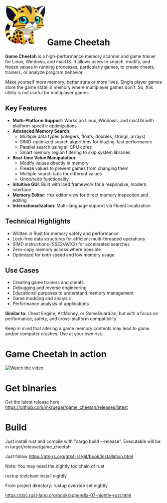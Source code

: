 # ![Logo](/build/linux/128x128.png) Game Cheetah

**Game Cheetah** is a high-performance memory scanner and game trainer for Linux, Windows, and macOS. It allows users to search, modify, and freeze values in running processes, particularly games, to create cheats, trainers, or analyze program behavior.

Make yourself more memory, better stats or more lives. Single player games store the game state in memory where multiplayer games don't. So, this utility is not useful for multiplayer games.

## Key Features

- **Multi-Platform Support**: Works on Linux, Windows, and macOS with platform-specific optimizations
- **Advanced Memory Search**: 
  - Multiple data types (integers, floats, doubles, strings, arrays)
  - SIMD-optimized search algorithms for blazing-fast performance
  - Parallel search using all CPU cores
  - Smart memory region filtering to skip system libraries
- **Real-time Value Manipulation**:
  - Modify values directly in memory
  - Freeze values to prevent games from changing them
  - Multiple search tabs for different values
  - Undo/redo functionality
- **Intuitive GUI**: Built with Iced framework for a responsive, modern interface
- **Memory Editor**: Hex editor view for direct memory inspection and editing
- **Internationalization**: Multi-language support via Fluent localization

## Technical Highlights

- Written in Rust for memory safety and performance
- Lock-free data structures for efficient multi-threaded operations
- SIMD instructions (SSE2/AVX2) for accelerated searches
- Zero-copy memory access where possible
- Optimized for both speed and low memory usage

## Use Cases

- Creating game trainers and cheats
- Debugging and reverse engineering
- Educational purposes to understand memory management
- Game modding and analysis
- Performance analysis of applications

**Similar to**: Cheat Engine, ArtMoney, or GameGuardian, but with a focus on performance, safety, and cross-platform compatibility.

Keep in mind that altering a game memory contents may lead to game and/or computer crashes. Use at your own risk.

# Game Cheetah in action

[![Watch the video](https://img.youtube.com/vi/ng_1LBaUS48/maxresdefault.jpg)](https://youtu.be/ng_1LBaUS48)

# Get binaries

Get the latest release here:
https://github.com/mkrueger/game_cheetah/releases/latest

# Build

Just install rust and compile with "cargo build --release".
Executable will be in target/release/game_cheetah

Just follow https://gtk-rs.org/gtk4-rs/git/book/installation.html

Note: You may need the nightly toolchain of rust

rustup toolchain install nightly

From project directory:
rustup override set nightly

https://doc.rust-lang.org/book/appendix-07-nightly-rust.html